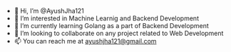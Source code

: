 - 👋 Hi, I’m @AyushJha121
- 👀 I’m interested in Machine Learnig and Backend Development
- 🌱 I’m currently learning Golang as a part of Backend Development
- 💞️ I’m looking to collaborate on any project related to Web Development
- 📫 You can reach me at ayushjha121@gmail.com

<!---
Thanks for visiting!
--->
